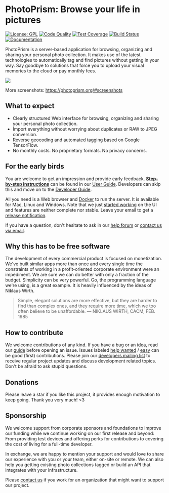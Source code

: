 PhotoPrism: Browse your life in pictures
========================================

[![License: GPL](https://img.shields.io/badge/License-GPL-blue.svg)][license]
[![Code Quality](https://goreportcard.com/badge/github.com/photoprism/photoprism)][goreport]
[![Test Coverage](https://codecov.io/gh/photoprism/photoprism/branch/develop/graph/badge.svg)][coverage]
[![Build Status](https://travis-ci.org/photoprism/photoprism.png?branch=develop)][ci]
[![Documentation](https://readthedocs.org/projects/photoprism-docs/badge/?version=latest&style=flat)][docs]

PhotoPrism is a server-based application for browsing, organizing and sharing your personal photo collection.
It makes use of the latest technologies to automatically tag and find pictures without getting in your way.
Say goodbye to solutions that force you to upload your visual memories to the cloud or pay monthly fees.

![](https://photoprism.org/images/fulls/02.jpg)

More screenshots: https://photoprism.org/#screenshots

## What to expect

* Clearly structured Web interface for browsing, organizing and sharing your personal photo collection.
* Import everything without worrying about duplicates or RAW to JPEG conversion.
* Reverse geocoding and automated tagging based on Google TensorFlow.
* No monthly costs. No proprietary formats. No privacy concerns.

## For the early birds

You are welcome to get an impression and provide early feedback.
**[Step-by-step instructions](https://docs.photoprism.org/en/latest/setup/)** can be found
in our [User Guide](https://docs.photoprism.org/en/latest/).
Developers can skip this and move on to the [Developer Guide](https://github.com/photoprism/photoprism/wiki).

All you need is a Web browser and [Docker](https://store.docker.com/search?type=edition&offering=community)
to run the server. It is available for Mac, Linux and Windows.
Note that we just [started working](https://github.com/photoprism/photoprism/wiki/Project-Status) 
on the UI and features are neither complete nor stable. 
Leave your email to get a [release notification](https://goo.gl/forms/KBPVGl9PCsOKrAv33). 

If you have a question, don't hesitate to ask in our [help forum](https://groups.google.com/a/photoprism.org/forum/#!forum/help) 
or [contact us via email](mailto:hello@photoprism.org).

## Why this has to be free software

The development of every commercial product is focused on monetization.
We've built similar apps more than once and every single time the constraints of working
in a profit-oriented corporate environment were an impediment.
We are sure we can do better with only a fraction of the budget. Simplicity can be very powerful.
Go, the programming language we're using, is a great example. It is heavily influenced by the ideas of Niklaus Wirth.

> Simple, elegant solutions are more effective, but they are harder to find than complex ones, and they require more time, which we too often believe to be unaffordable.
> — NIKLAUS WIRTH, CACM, FEB. 1985

## How to contribute

We welcome contributions of any kind. If you have a bug or an idea, read our 
[guide](https://docs.photoprism.org/en/latest/contribute/) before opening an issue.
Issues labeled [help wanted](https://github.com/photoprism/photoprism/labels/help%20wanted) / 
[easy](https://github.com/photoprism/photoprism/issues?q=is%3Aissue+is%3Aopen+label%3Aeasy) can be
good (first) contributions. Please join our 
[developers mailing list](https://groups.google.com/a/photoprism.org/forum/#!forum/developers) 
to receive regular project updates and discuss development related topics. Don't be afraid to ask stupid questions.

## Donations

Please leave a star if you like this project, it provides enough motivation to keep going.
Thank you very much! <3

## Sponsorship

We welcome support from corporate sponsors and foundations to improve our funding while we continue working on 
our first release and beyond: From providing test devices and offering perks for contributions to covering the 
cost of living for a full-time developer.

In exchange, we are happy to mention your support and would love to share our experience with you or your team, 
either on-site or remote. We can also help you getting existing photo collections tagged or build an API that 
integrates with your infrastructure.

Please [contact us](mailto:hello@photoprism.org) if you work for an organization that might want to support our project.

[license]: https://github.com/photoprism/photoprism/blob/develop/LICENSE
[goreport]: https://goreportcard.com/report/github.com/photoprism/photoprism
[coverage]: https://codecov.io/gh/photoprism/photoprism
[ci]: https://travis-ci.org/photoprism/photoprism
[docs]: https://docs.photoprism.org/en/latest/
